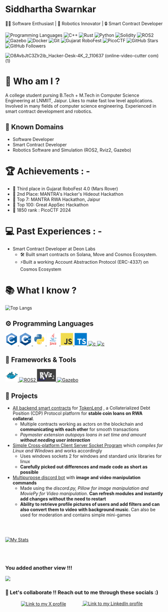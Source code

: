 # Siddhartha Swarnkar
👨‍💻 Software Enthusiast | 🤖 Robotics Innovator | 🔒 Smart Contract Developer
<p align="left">
  <!-- Skills -->
  <img src="https://img.shields.io/badge/Programming-Languages-blue?style=for-the-badge&logo=code&logoColor=white" alt="Programming Languages">
  <img src="https://img.shields.io/badge/C++-00599C?style=for-the-badge&logo=c%2B%2B&logoColor=white" alt="C++">
  <img src="https://img.shields.io/badge/Rust-000000?style=for-the-badge&logo=rust&logoColor=white" alt="Rust">
  <img src="https://img.shields.io/badge/Python-3776AB?style=for-the-badge&logo=python&logoColor=white" alt="Python">
  <img src="https://img.shields.io/badge/Solidity-363636?style=for-the-badge&logo=solidity&logoColor=white" alt="Solidity">

  <!-- Tools -->
  <img src="https://img.shields.io/badge/ROS2-FCC624?style=for-the-badge&logo=ros&logoColor=white" alt="ROS2">
  <img src="https://img.shields.io/badge/Gazebo-FF5733?style=for-the-badge&logo=gazebo&logoColor=white" alt="Gazebo">
  <img src="https://img.shields.io/badge/Docker-2496ED?style=for-the-badge&logo=docker&logoColor=white" alt="Docker">
  <img src="https://img.shields.io/badge/Git-F05032?style=for-the-badge&logo=git&logoColor=white" alt="Git">
  
  <!-- Achievements -->
  <img src="https://img.shields.io/badge/Proof%20of%20Concept-Gujarat%20RoboFest-blue?style=for-the-badge" alt="Gujarat RoboFest">
  <img src="https://img.shields.io/badge/PicoCTF-1850-orange?style=for-the-badge" alt="PicoCTF">
  
  <!-- Activity -->
  <img src="https://img.shields.io/github/stars/bismuth01?style=for-the-badge" alt="GitHub Stars">
  <img src="https://img.shields.io/github/followers/bismuth01?style=for-the-badge" alt="GitHub Followers">
</p>


![O8AvbJtC3ZIr2ib_Hacker-Desk-4K_2_110637 (online-video-cutter com) (1)](https://github.com/user-attachments/assets/8d496fff-aeb1-403b-b4ad-fdaee5e0517d)

# 👋 Who am I ?
A college student pursing B.Tech + M.Tech in Computer Science Engineering at LNMIIT, Jaipur. Likes to make fast low level applications. Involved in many fields of computer science engineering. Experienced in smart contract development and robotics.

## 💼 Known Domains
- Software Developer
- Smart Contract Developer
- Robotics Software and Simulation (ROS2, Rviz2, Gazebo)

# 🏆 Achievements : -
- 🥉 Third place in Gujarat RoboFest 4.0 (Mars Rover)
- 🥈 2nd Place: MANTRA's Hacker's Hideout Hackathon
- 🏅 Top 7: MANTRA RWA Hackathon, Jaipur
- 🏅 Top 100: Great AppSec Hackathon
- 🥈 1850 rank : PicoCTF 2024

# 💻 Past Experiences : -
- Smart Contract Developer at Deon Labs
  - 🛠 Built smart contracts on Solana, Move and Cosmos Ecosystem.
  - ⚡Built a working Account Abstraction Protocol (ERC-4337) on Cosmos Ecosystem

# 📚 What I know ?
![Top Langs](https://github-readme-stats.vercel.app/api/top-langs/?username=bismuth01&layout=compact)

## ⚙️ Programming Languages
<p align="left">
  <a href="https://www.cprogramming.com/" target="_blank"> <img src="https://github.com/devicons/devicon/blob/master/icons/c/c-original.svg" alt="c" width="40" height="40"/> </a>
  <a href="https://cplusplus.com/" target="_blank"> <img src="https://github.com/devicons/devicon/blob/master/icons/cplusplus/cplusplus-original.svg" alt="c" width="40" height="40"/> </a>
  <a href="https://www.python.org/" target="_blank"> <img src="https://github.com/devicons/devicon/blob/master/icons/python/python-original.svg" alt="c" width="40" height="40"/> </a>
  <a href="https://www.java.com/en/" target="_blank"> <img src="https://github.com/devicons/devicon/blob/master/icons/java/java-original-wordmark.svg" alt="c" width="40" height="40"/> </a>
  <a href="https://www.javascript.com/" target="_blank"> <img src="https://github.com/devicons/devicon/blob/master/icons/javascript/javascript-original.svg" alt="c" width="40" height="40"/> </a>
  <a href="https://www.typescriptlang.org/" target="_blank"> <img src="https://github.com/devicons/devicon/blob/master/icons/typescript/typescript-original.svg" alt="c" width="40" height="40"/> </a>
  <a href="https://www.rust-lang.org/" target="_blank"> <img src="https://encrypted-tbn0.gstatic.com/images?q=tbn:ANd9GcRapRCNlKq3E2ThLpDbb6dB6NIMSN5Q84ReAw&s" alt="c" width="50" height="50" style="background-color:white;"/> </a>
  <a href="https://soliditylang.org/" target="_blank"> <img src="https://encrypted-tbn0.gstatic.com/images?q=tbn:ANd9GcSat-Ff24AuXFewhxCd0Q-76pk5NvuMeifahg&s" alt="c" width="40" height="50" style="background-color:white;"/> </a>
</p>

## 🧰 Frameworks & Tools
<p align="left">
  <a href="https://www.docker.com/" target="_blank"> 
    <img src="https://github.com/devicons/devicon/blob/master/icons/docker/docker-original.svg" alt="Docker" width="40" height="40"/> 
  </a>
  <a href="https://docs.ros.org/en/foxy/" target="_blank"> 
    <img src="https://upload.wikimedia.org/wikipedia/commons/b/bb/Ros_logo.svg" alt="ROS2" width="40" height="50"/> 
  </a>
  <a href="https://github.com/ros-visualization/rviz" target="_blank"> 
    <img src="https://raw.githubusercontent.com/ros-visualization/rviz/noetic-devel/images/splash.png" alt="Rviz2" width="60" height="40"/> 
  </a>
  <a href="http://gazebosim.org/" target="_blank"> 
    <img src="https://upload.wikimedia.org/wikipedia/en/5/5e/Gazebo_logo_without_text.svg" alt="Gazebo" width="40" height="40"/> 
  </a>
</p>

## 🔨 Projects
- [All backend smart contracts](https://github.com/projectman14/mantra-submission/tree/main/smart-contract) for [TokenLend](https://github.com/projectman14/mantra-submission) , a Collaterialized Debt Position (CDP) Protocol platform for **stable coin loans on RWA collateral**.
  - Multiple contracts working as actors on the blockchain and **communicating with each other** for smooth transactions
  - *Paymaster extension autopays loans in set time and amount **without needing user interaction***
- [Simple Cross-platform Client Server Socket Program](https://github.com/bismuth01/crossplatform-simple-client-server-socket-program) which *compiles for Linux and Windows* and works accordingly
  - Uses windows sockets 2 for windows and standard unix libraries for linux
  - **Carefully picked out differences and made code as short as possible**
- [Multipurpose discord bot](https://github.com/bismuth01/Disher-discord-bot) with **image and video manipulation commands**
  - Made using the *discord.py, Pillow for image manipulation and MoviePy for Video manipulation*. **Can refresh modules and instantly add changes without the need to restart**
  - **Ability to retrieve profile pictures of users and add filters and can also convert them to video with background music**. Can also be used for moderation and contains simple mini-games

<br></br>

[![My Stats](https://github-readme-stats.vercel.app/api?username=bismuth01&theme=radical&show_icons=true)](https://github.com/anuraghazra/github-readme-stats)

<br></br>

### You added another view !!!
![](https://komarev.com/ghpvc/?username=bismuth01)

### 📩 Let's collaborate !! Reach out to me through these socials :)
<p align="left">
  <a href="https://x.com/Siddhartha37648" target="blank"> 
    <picture> 
      <source media="(prefers-color-scheme: dark)" srcset="https://upload.wikimedia.org/wikipedia/commons/thumb/b/b7/X_logo.jpg/640px-X_logo.jpg"> 
      <source media="(prefers-color-scheme: light)" srcset="https://logosandtypes.com/wp-content/uploads/2024/01/x.svg"> 
      <img alt="Link to my X profile" src="https://user-images.githubusercontent.com/25423296/163456779-a8556205-d0a5-45e2-ac17-42d089e3c3f8.png" width="40" height="40" style="vertical-align:middle; margin:0px 50px"> 
    </picture> 
  </a>           
  <a href="https://www.linkedin.com/in/siddhartha-swarnkar-704625280/" target="blank"> 
    <img alt="Link to my LinkedIn profile" src="https://cdn-icons-png.flaticon.com/512/174/174857.png" width="40" height="40"> 
  </a>
</p>

